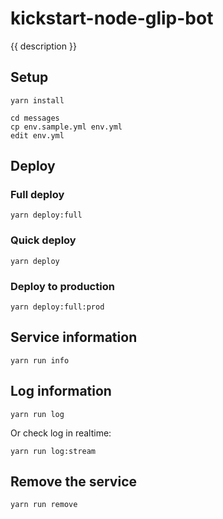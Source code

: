 # kickstart-node-glip-bot

{{ description }}


## Setup

```
yarn install

cd messages
cp env.sample.yml env.yml
edit env.yml
```


## Deploy

### Full deploy

    yarn deploy:full

### Quick deploy

    yarn deploy

### Deploy to production

    yarn deploy:full:prod


## Service information

    yarn run info


## Log information

    yarn run log

Or check log in realtime:

    yarn run log:stream


## Remove the service

    yarn run remove
